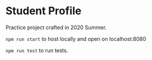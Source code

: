 # Student Profile

Practice project crafted in 2020 Summer.

`npm run start` to host locally and open on localhost:8080

`npm run test` to run tests.